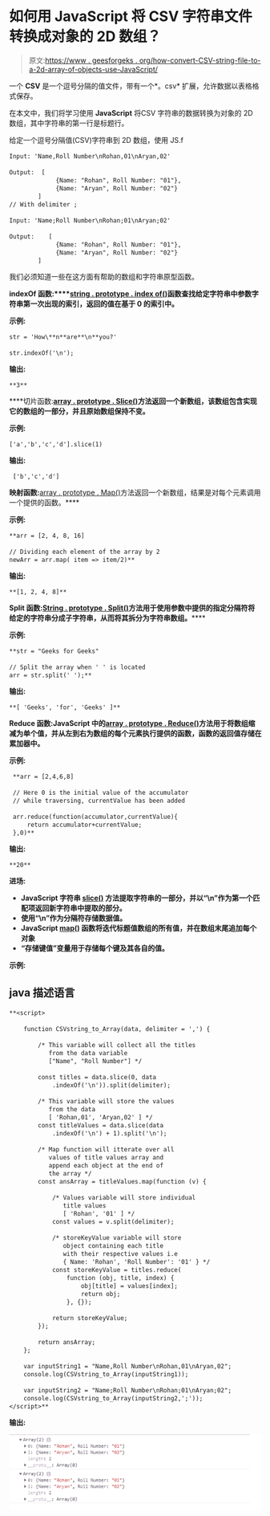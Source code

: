 # 如何用 JavaScript 将 CSV 字符串文件转换成对象的 2D 数组？

> 原文:[https://www . geesforgeks . org/how-convert-CSV-string-file-to-a-2d-array-of-objects-use-JavaScript/](https://www.geeksforgeeks.org/how-to-convert-csv-string-file-to-a-2d-array-of-objects-using-javascript/)

一个 **CSV** 是一个逗号分隔的值文件，带有一个*。csv* 扩展，允许数据以表格格式保存。

在本文中，我们将学习使用 **JavaScript** 将CSV 字符串的数据转换为对象的 2D 数组，其中字符串的第一行是标题行。

给定一个逗号分隔值(CSV)字符串到 2D 数组，使用 JS.f

```
Input: 'Name,Roll Number\nRohan,01\nAryan,02' 

Output:  [
             {Name: "Rohan", Roll Number: "01"},
             {Name: "Aryan", Roll Number: "02"}
        ]
// With delimiter ;    

Input: 'Name;Roll Number\nRohan;01\nAryan;02' 

Output:    [
             {Name: "Rohan", Roll Number: "01"},
             {Name: "Aryan", Roll Number: "02"}
        ]    
```

我们必须知道一些在这方面有帮助的数组和字符串原型函数。

**indexOf 函数:****[**string . prototype . index of()**](https://www.geeksforgeeks.org/javascript-array-indexof-method/)函数查找给定字符串中参数字符串第一次出现的索引，返回的值在基于 0 的索引中。**

****示例:****

```
str = 'How\**n**are**\n**you?' 

str.indexOf('\n');
```

****输出:****

```
**3**
```

****切片函数:**[**array . prototype . Slice()**](https://www.geeksforgeeks.org/javascript-array-slice-method/)方法返回一个新数组，该数组包含实现它的数组的一部分，并且原始数组保持不变。**

****示例:****

```
['a','b','c','d'].slice(1)
```

****输出:****

```
 ['b','c','d']
```

****映射函数:****[array . prototype . Map()](https://www.geeksforgeeks.org/javascript-array-map-method-2/)方法返回一个新数组，结果是对每个元素调用一个提供的函数。****

******示例:******

```
**arr = [2, 4, 8, 16]

// Dividing each element of the array by 2
newArr = arr.map( item => item/2)** 
```

******输出:******

```
**[1, 2, 4, 8]**
```

******Split 函数:****[**String . prototype . Split()**](https://www.geeksforgeeks.org/javascript-string-prototype-split-function/)方法用于使用参数中提供的指定分隔符将给定的字符串分成子字符串，从而将其拆分为字符串数组。******

******示例:******

```
**str = "Geeks for Geeks"

// Split the array when ' ' is located
arr = str.split(' ');**
```

******输出:******

```
**[ 'Geeks', 'for', 'Geeks' ]**
```

******Reduce 函数:**JavaScript 中的**[**array . prototype . Reduce()**](https://www.geeksforgeeks.org/javascript-array-reduce-method/)方法用于将数组缩减为单个值，并从左到右为数组的每个元素执行提供的函数，函数的返回值存储在累加器中。******

******示例:******

```
 **arr = [2,4,6,8]

 // Here 0 is the initial value of the accumulator
 // while traversing, currentValue has been added

 arr.reduce(function(accumulator,currentValue){
     return accumulator+currentValue;
 },0)**
```

******输出:******

```
**20**
```

******进场:******

*   ****JavaScript 字符串 [**slice()**](https://www.geeksforgeeks.org/javascript-string-slice/) 方法提取字符串的一部分，并以“\n”作为第一个匹配项返回新字符串中提取的部分。****
*   ****使用“\n”作为分隔符存储数据值。****
*   ****JavaScript [**map()**](https://www.geeksforgeeks.org/map-in-javascript/) 函数将迭代标题值数组的所有值，并在数组末尾追加每个对象****
*   ****“存储键值”变量用于存储每个键及其各自的值。****

******示例:******

## ****java 描述语言****

```
**<script>

    function CSVstring_to_Array(data, delimiter = ',') {

        /* This variable will collect all the titles
           from the data variable
           ["Name", "Roll Number"] */

        const titles = data.slice(0, data
            .indexOf('\n')).split(delimiter);

        /* This variable will store the values
           from the data
           [ 'Rohan,01', 'Aryan,02' ] */
        const titleValues = data.slice(data
            .indexOf('\n') + 1).split('\n');

        /* Map function will itterate over all
           values of title values array and
           append each object at the end of
           the array */
        const ansArray = titleValues.map(function (v) {

            /* Values variable will store individual
               title values        
               [ 'Rohan', '01' ] */
            const values = v.split(delimiter);

            /* storeKeyValue variable will store
               object containing each title
               with their respective values i.e
               { Name: 'Rohan', 'Roll Number': '01' } */
            const storeKeyValue = titles.reduce(
                function (obj, title, index) {
                    obj[title] = values[index];
                    return obj;
                }, {});

            return storeKeyValue;
        });

        return ansArray;
    };

    var inputString1 = "Name,Roll Number\nRohan,01\nAryan,02";
    console.log(CSVstring_to_Array(inputString1));

    var inputString2 = "Name;Roll Number\nRohan;01\nAryan;02";
    console.log(CSVstring_to_Array(inputString2,';'));
</script>**
```

******输出:******

****![](img/3c1d27549f9e27943caacd4dfa40d0f9.png)****